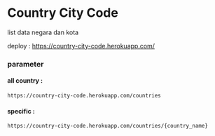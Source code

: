 # Country City Code
list data negara dan kota

deploy : https://country-city-code.herokuapp.com/

### parameter

#### all country : 
```
https://country-city-code.herokuapp.com/countries
```
#### specific    : 
```
https://country-city-code.herokuapp.com/countries/{country_name}
```
